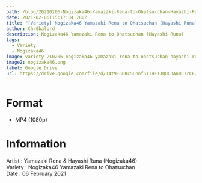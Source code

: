 ```yaml
---
path: /blog/20210206-Nogizaka46-Yamazaki-Rena-to-Ohatsu-chan-Hayashi-Runa
date: 2021-02-06T15:17:04.780Z
title: "[Variety] Nogizaka46 Yamazaki Rena to Ohatsuchan (Hayashi Runa)"
author: Chr0balord
description: Nogizaka46 Yamazaki Rena to Ohatsuchan (Hayashi Runa)
tags:
  - Variety
  - Nogizaka46
image: variety-210206-nogizaka46-yamazaki-rena-to-ohatsuchan-hayashi-runa-.mp4_thumbs.jpg
image2: nogizaka46.png
label: Google Drive
url: https://drive.google.com/file/d/14t9-56BcSLnnf5ITHF1JQDC3An8C7rCF/view?usp=sharing
---
```

# Format

* MP4 (1080p)

# Information

Artist : Yamazaki Rena & Hayashi Runa (Nogizaka46)\
Variety : Nogizaka46 Yamazaki Rena to Ohatsuchan <br>
Date : 06 February 2021